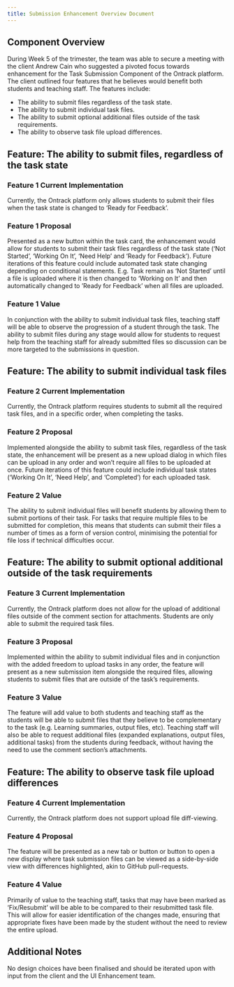 ```yaml
---
title: Submission Enhancement Overview Document
---
```


## Component Overview

During Week 5 of the trimester, the team was able to secure a meeting with the client Andrew Cain
who suggested a pivoted focus towards enhancement for the Task Submission Component of the Ontrack
platform. The client outlined four features that he believes would benefit both students and
teaching staff. The features include:

- The ability to submit files regardless of the task state.
- The ability to submit individual task files.
- The ability to submit optional additional files outside of the task requirements.
- The ability to observe task file upload differences.

## Feature: The ability to submit files, regardless of the task state

### Feature 1 Current Implementation

Currently, the Ontrack platform only allows students to submit their files when the task state is
changed to ‘Ready for Feedback’.

### Feature 1 Proposal

Presented as a new button within the task card, the enhancement would allow for students to submit
their task files regardless of the task state (‘Not Started’, ‘Working On It’, ‘Need Help’ and
‘Ready for Feedback’). Future iterations of this feature could include automated task state changing
depending on conditional statements. E.g. Task remain as ‘Not Started’ until a file is uploaded
where it is then changed to ‘Working on It’ and then automatically changed to ’Ready for Feedback’
when all files are uploaded.

### Feature 1 Value

In conjunction with the ability to submit individual task files, teaching staff will be able to
observe the progression of a student through the task. The ability to submit files during any stage
would allow for students to request help from the teaching staff for already submitted files so
discussion can be more targeted to the submissions in question.

## Feature: The ability to submit individual task files

### Feature 2 Current Implementation

Currently, the Ontrack platform requires students to submit all the required task files, and in a
specific order, when completing the tasks.

### Feature 2 Proposal

Implemented alongside the ability to submit task files, regardless of the task state, the
enhancement will be present as a new upload dialog in which files can be upload in any order and
won’t require all files to be uploaded at once. Future iterations of this feature could include
individual task states (‘Working On It’, ‘Need Help’, and ‘Completed’) for each uploaded task.

### Feature 2 Value

The ability to submit individual files will benefit students by allowing them to submit portions of
their task. For tasks that require multiple files to be submitted for completion, this means that
students can submit their files a number of times as a form of version control, minimising the
potential for file loss if technical difficulties occur.

## Feature: The ability to submit optional additional outside of the task requirements

### Feature 3 Current Implementation

Currently, the Ontrack platform does not allow for the upload of additional files outside of the
comment section for attachments. Students are only able to submit the required task files.

### Feature 3 Proposal

Implemented within the ability to submit individual files and in conjunction with the added freedom
to upload tasks in any order, the feature will present as a new submission item alongside the
required files, allowing students to submit files that are outside of the task’s requirements.

### Feature 3 Value

The feature will add value to both students and teaching staff as the students will be able to
submit files that they believe to be complementary to the task (e.g. Learning summaries, output
files, etc). Teaching staff will also be able to request additional files (expanded explanations,
output files, additional tasks) from the students during feedback, without having the need to use
the comment section’s attachments.

## Feature: The ability to observe task file upload differences

### Feature 4 Current Implementation

Currently, the Ontrack platform does not support upload file diff-viewing.

### Feature 4 Proposal

The feature will be presented as a new tab or button or button to open a new display where task
submission files can be viewed as a side-by-side view with differences highlighted, akin to GitHub
pull-requests.

### Feature 4 Value

Primarily of value to the teaching staff, tasks that may have been marked as ‘Fix/Resubmit’ will be
able to be compared to their resubmitted task file. This will allow for easier identification of the
changes made, ensuring that appropriate fixes have been made by the student without the need to
review the entire upload.

## Additional Notes

No design choices have been finalised and should be iterated upon with input from the client and the
UI Enhancement team.
